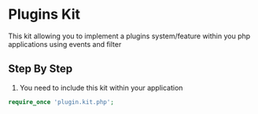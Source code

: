 # Plugins Kit

This kit allowing you to implement a plugins system/feature within you php applications using events and filter

## Step By Step
1. You need to include this kit within your application
```php
require_once 'plugin.kit.php';
```